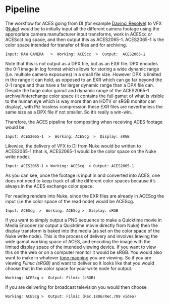 # Pipeline

The workflow for ACES going from DI (for example [Davinci Resolve](Resolve.md)) to VFX ([Nuke](Nuke.md)) would be to initially input all the different camera footage using the appropriate camera manufacturer input transforms, work in ACEScc or ACEScct log space, and then output this as  ACES2065-1.  ACES2065-1 is the color space intended for transfer of files and for archiving. 

````Input: RAW CAMERA   >  Working: ACEScc  >  Output:  ACES2065-1````

Note that this is not output as a DPX file, but as an EXR file. DPX encodes the 0-1 image in log format which allows for storing a wide dynamic range (i.e. multiple camera exposures) in a small file size. However DPX is limited in the range it can hold, as opposed to an EXR which can go far beyond the 0-1 range and thus have a far larger dynamic range than a DPX file can. Despite the huge color gamut and dynamic range of the ACES2065-1 archival/interchange color space (it contains the full gamut of what is visible to the human eye which is way more than an HDTV or sRGB monitor can display), with Piz lossless compression these EXR files are nevertheless the same size as a DPX file if not smaller. So it’s really a win-win.

Therefore, the ACES pipeline for compositing when receiving ACES footage would be:

````Input: ACES2065-1  >  Working: ACEScg  >  Display: sRGB````


Likewise, the delivery of VFX to DI from Nuke would be written  to ACES2065-1 (that is,  ACES2065-1 would be the color space on the Nuke write node). 

````Input: ACES2065-1 > Working: ACEScg  > Output: ACES2065-1````

As you can see, once the footage is input in and converted into ACES, one does not need to keep track of all the different color spaces because it’s always in the ACES exchange color space.

For reading renders into Nuke, since the EXR files are already in ACEScg the input (i.e the color space of the read node) would be  ACEScg.
	
````Input: ACEScg  >  Working: ACEScg >  Display: sRGB````

If you want to simply output a PNG sequence to make a Quicktime movie in Media Encoder (or output a Quicktime movie directly from Nuke) then the display transform is baked into the media (as set on the color space of the Nuke write node). This is the process of delivery and involves leaving the wide gamut working space of ACES, and encoding the image with the limited display space of the intended viewing device. If you want to view this on the web or on a computer monitor it would be sRGB. You would also want to make in whatever [tone mapping](tonemap.md) you are viewing. So if you are viewing *Filmic (sRGB)* and want to deliver so it looks like that you would choose that in the color space for your write node for output.
	
````Working: ACEScg >  Output: Filmic (sRGB)````

If you are delivering for broadcast television you would then choose 

````Working: ACEScg >  Output: Filmic (Rec.1886/Rec.709 video)````


